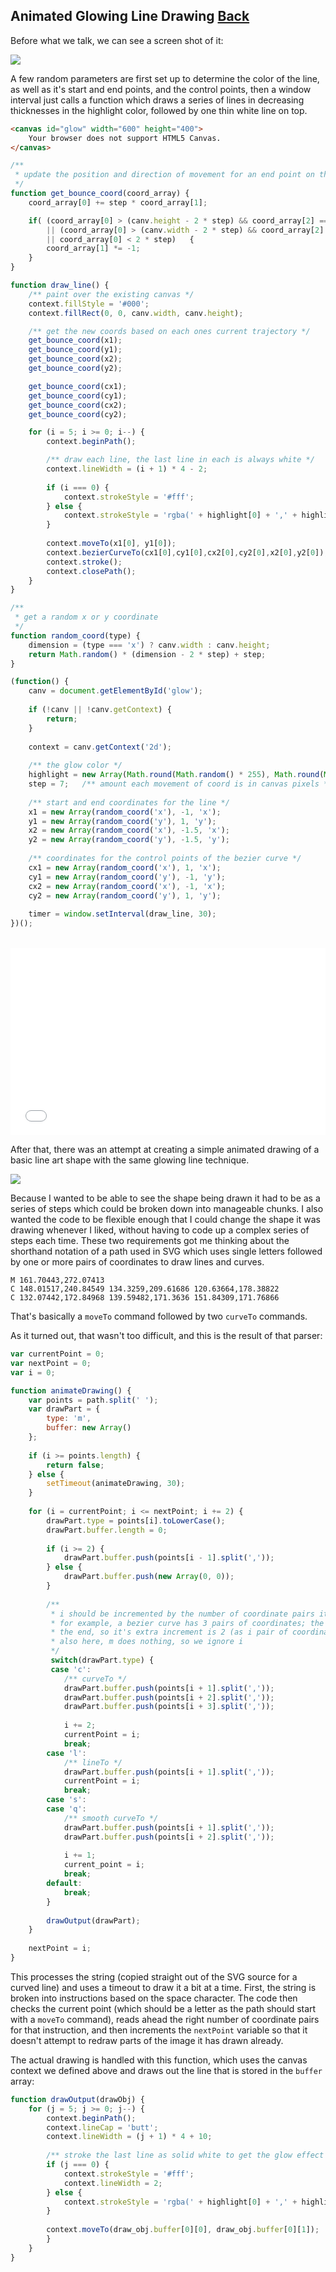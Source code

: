 ## Animated Glowing Line Drawing [Back](./../canvas.md)

Before what we talk, we can see a screen shot of it:

![](./canvas_glow.png)

A few random parameters are first set up to determine the color of the line, as well as it's start and end points, and the control points, then a window interval just calls a function which draws a series of lines in decreasing thicknesses in the highlight color, followed by one thin white line on top.

```html
<canvas id="glow" width="600" height="400">
    Your browser does not support HTML5 Canvas.
</canvas>
```

```js
/**
 * update the position and direction of movement for an end point on the line or one of the control points
 */
function get_bounce_coord(coord_array) {
	coord_array[0] += step * coord_array[1];

	if( (coord_array[0] > (canv.height - 2 * step) && coord_array[2] === 'y') 
	    || (coord_array[0] > (canv.width - 2 * step) && coord_array[2] === 'x')
		|| coord_array[0] < 2 * step)	{
		coord_array[1] *= -1;
	}
}

function draw_line() {
	/** paint over the existing canvas */
	context.fillStyle = '#000';
	context.fillRect(0, 0, canv.width, canv.height);

	/** get the new coords based on each ones current trajectory */
	get_bounce_coord(x1);
	get_bounce_coord(y1);
	get_bounce_coord(x2);
	get_bounce_coord(y2);

	get_bounce_coord(cx1);
	get_bounce_coord(cy1);
	get_bounce_coord(cx2);
	get_bounce_coord(cy2);

	for (i = 5; i >= 0; i--) {
		context.beginPath();

		/** draw each line, the last line in each is always white */
		context.lineWidth = (i + 1) * 4 - 2;
		
		if (i === 0) {
			context.strokeStyle = '#fff';
		} else {
			context.strokeStyle = 'rgba(' + highlight[0] + ',' + highlight[1] + ',' + highlight[2] + ',0.2)';
		}
		
		context.moveTo(x1[0], y1[0]);
		context.bezierCurveTo(cx1[0],cy1[0],cx2[0],cy2[0],x2[0],y2[0]);
		context.stroke();
		context.closePath();
	}
}

/**
 * get a random x or y coordinate
 */
function random_coord(type) {
	dimension = (type === 'x') ? canv.width : canv.height;
	return Math.random() * (dimension - 2 * step) + step;
}

(function() {
    canv = document.getElementById('glow');
    
    if (!canv || !canv.getContext) {
        return;
    }
    
    context = canv.getContext('2d');
    
    /** the glow color */
    highlight = new Array(Math.round(Math.random() * 255), Math.round(Math.random() * 255), Math.round(Math.random() * 255));
	step = 7;   /** amount each movement of coord is in canvas pixels */
	
	/** start and end coordinates for the line */
	x1 = new Array(random_coord('x'), -1, 'x');
	y1 = new Array(random_coord('y'), 1, 'y');
	x2 = new Array(random_coord('x'), -1.5, 'x');
	y2 = new Array(random_coord('y'), -1.5, 'y');
	
	/** coordinates for the control points of the bezier curve */
	cx1 = new Array(random_coord('x'), 1, 'x');
	cy1 = new Array(random_coord('y'), -1, 'y');
	cx2 = new Array(random_coord('x'), -1, 'x');
	cy2 = new Array(random_coord('y'), 1, 'y');
	
	timer = window.setInterval(draw_line, 30);
})();
```

<br />

<iframe height='300' scrolling='no' src='//codepen.io/aleen42/embed/NRxJQE/?height=300&theme-id=21735&default-tab=result&embed-version=2' frameborder='no' allowtransparency='true' allowfullscreen='true' style='width: 100%;'>See the Pen <a href='http://codepen.io/aleen42/pen/NRxJQE/'>NRxJQE</a> by aleen42 (<a href='http://codepen.io/aleen42'>@aleen42</a>) on <a href='http://codepen.io'>CodePen</a>.
</iframe>

<br />

After that, there was an attempt at creating a simple animated drawing of a basic line art shape with the same glowing line technique.

![](./bulb_animation.png)

Because I wanted to be able to see the shape being drawn it had to be as a series of steps which could be broken down into manageable chunks. I also wanted the code to be flexible enough that I could change the shape it was drawing whenever I liked, without having to code up a complex series of steps each time. These two requirements got me thinking about the shorthand notation of a path used in SVG which uses single letters followed by one or more pairs of coordinates to draw lines and curves. 

```nginx
M 161.70443,272.07413
C 148.01517,240.84549 134.3259,209.61686 120.63664,178.38822
C 132.07442,172.84968 139.59482,171.3636 151.84309,171.76866
```

That's basically a `moveTo` command followed by two `curveTo` commands.

As it turned out, that wasn't too difficult, and this is the result of that parser:

```js
var currentPoint = 0;
var nextPoint = 0;
var i = 0;

function animateDrawing() {
    var points = path.split(' ');
	var drawPart = {
	    type: 'm',
	    buffer: new Array()
    };
    
    if (i >= points.length) {
        return false;
    } else {
        setTimeout(animateDrawing, 30);
    }
    
    for (i = currentPoint; i <= nextPoint; i += 2) {
        drawPart.type = points[i].toLowerCase();
        drawPart.buffer.length = 0;
        
        if (i >= 2) {
            drawPart.buffer.push(points[i - 1].split(','));
        } else {
            drawPart.buffer.push(new Array(0, 0));
        }
        
        /**
         * i should be incremented by the number of coordinate pairs it has beyond the first
		 * for example, a bezier curve has 3 pairs of coordinates; the two control points &
		 * the end, so it's extra increment is 2 (as i pair of coordinates is always assumed)
		 * also here, m does nothing, so we ignore i
		 */
		 switch(drawPart.type) {
		 case 'c':
		    /** curveTo */
		    drawPart.buffer.push(points[i + 1].split(','));
		    drawPart.buffer.push(points[i + 2].split(','));
		    drawPart.buffer.push(points[i + 3].split(','));
		    
		    i += 2;
		    currentPoint = i;
		    break;
        case 'l':
            /** lineTo */
            drawPart.buffer.push(points[i + 1].split(','));
            currentPoint = i;
            break;
        case 's':
        case 'q':
            /** smooth curveTo */
            drawPart.buffer.push(points[i + 1].split(','));
            drawPart.buffer.push(points[i + 2].split(','));
            
            i += 1;
            current_point = i;
            break;
        default:
            break;
        }
		 
		drawOutput(drawPart);
    }
    
    nextPoint = i;
}
```

This processes the string (copied straight out of the SVG source for a curved line) and uses a timeout to draw it a bit at a time. First, the string is broken into instructions based on the space character. The code then checks the current point (which should be a letter as the path should start with a `moveTo` command), reads ahead the right number of coordinate pairs for that instruction, and then increments the `nextPoint` variable so that it doesn't attempt to redraw parts of the image it has drawn already.

The actual drawing is handled with this function, which uses the canvas context we defined above and draws out the line that is stored in the `buffer` array:

```js
function drawOutput(drawObj) {
    for (j = 5; j >= 0; j--) {
        context.beginPath();
		context.lineCap = 'butt';
		context.lineWidth = (j + 1) * 4 + 10;
		
		/** stroke the last line as solid white to get the glow effect */
		if (j === 0) {
		    context.strokeStyle = '#fff';
		    context.lineWidth = 2;
		} else {
		    context.strokeStyle = 'rgba(' + highlight[0] + ',' + highlight[1] + ',' + highlight[2] + ',0.1)';
		}
		
		context.moveTo(draw_obj.buffer[0][0], draw_obj.buffer[0][1]);
		}
    }
}
```
